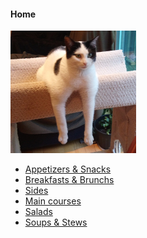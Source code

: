#### Home

![Catso](img/catso.JPG)

- [Appetizers & Snacks]()
- [Breakfasts & Brunchs]()
- [Sides]()
- [Main courses](main_course.md)
- [Salads]()
- [Soups & Stews]()